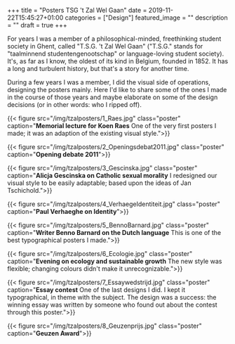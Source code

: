 +++
title =  "Posters TSG 't Zal Wel Gaan"
date = 2019-11-22T15:45:27+01:00
categories = ["Design"]
featured_image = ""
description = ""
draft = true
+++

For years I was a member of a philosophical-minded, freethinking student society in Ghent, called "T.S.G. 't Zal Wel Gaan" ("T.S.G." stands for "taalminnend studentengenootschap" or language-loving student society). It's, as far as I know, the oldest of its kind in Belgium, founded in 1852. It has a long and turbulent history, but that's a story for another time.

During a few years I was a member, I did the visual side of operations, designing the posters mainly. Here I'd like to share some of the ones I made in the course of those years and maybe elaborate on some of the design decisions (or in other words: who I ripped off).
<!--more-->
{{< figure src="/img/tzalposters/1_Raes.jpg" class="poster" caption="**Memorial lecture for Koen Raes** One of the very first posters I made; it was an adaption of the existing visual style.">}}

{{< figure src="/img/tzalposters/2_Openingsdebat2011.jpg" class="poster" caption="**Opening debate 2011**">}}

{{< figure src="/img/tzalposters/3_Gescinska.jpg" class="poster" caption="**Alicja Gescinska on Catholic sexual morality**  I redesigned our visual style to be easily adaptable; based upon the ideas of Jan Tschichold.">}}

{{< figure src="/img/tzalposters/4_VerhaegeIdentiteit.jpg" class="poster" caption="**Paul Verhaeghe on Identity**">}}

{{< figure src="/img/tzalposters/5_BennoBarnard.jpg" class="poster" caption="**Writer Benno Barnard on the Dutch language** This is one of the best typographical posters I made.">}}

{{< figure src="/img/tzalposters/6_Ecologie.jpg" class="poster" caption="**Evening on ecology and sustainable growth** The new style was flexible; changing colours didn't make it unrecognizable.">}}

{{< figure src="/img/tzalposters/7_Essaywedstrijd.jpg" class="poster" caption="**Essay contest** One of the last designs I did. I kept it typographical, in theme with the subject. The design was a success: the winning essay was written by someone who found out about the contest through this poster.">}}

{{< figure src="/img/tzalposters/8_Geuzenprijs.jpg" class="poster" caption="**Geuzen Award**">}}
